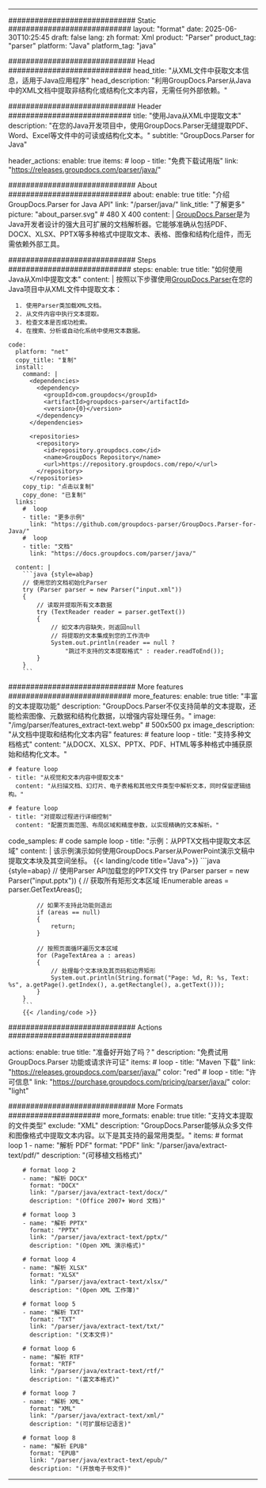 


---
############################# Static ############################
layout: "format"
date:  2025-06-30T10:25:45
draft: false
lang: zh
format: Xml
product: "Parser"
product_tag: "parser"
platform: "Java"
platform_tag: "java"

############################# Head ############################
head_title: "从XML文件中获取文本信息，适用于Java应用程序"
head_description: "利用GroupDocs.Parser从Java中的XML文档中提取非结构化或结构化文本内容，无需任何外部依赖。"

############################# Header ############################
title: "使用Java从XML中提取文本" 
description: "在您的Java开发项目中，使用GroupDocs.Parser无缝提取PDF、Word、Excel等文件中的可读或结构化文本。"
subtitle: "GroupDocs.Parser for Java" 

header_actions:
  enable: true
  items:
    #  loop
    - title: "免费下载试用版"
      link: "https://releases.groupdocs.com/parser/java/"
      
############################# About ############################
about:
    enable: true
    title: "介绍GroupDocs.Parser for Java API"
    link: "/parser/java/"
    link_title: "了解更多"
    picture: "about_parser.svg" # 480 X 400
    content: |
       [GroupDocs.Parser](/parser/java/)是为Java开发者设计的强大且可扩展的文档解析器。它能够准确从包括PDF、DOCX、XLSX、PPTX等多种格式中提取文本、表格、图像和结构化组件，而无需依赖外部工具。

############################# Steps ############################
steps:
    enable: true
    title: "如何使用Java从Xml中提取文本"
    content: |
      按照以下步骤使用[GroupDocs.Parser](/parser/java/)在您的Java项目中从XML文件中提取文本：
      
      1. 使用Parser类加载XML文档。
      2. 从文件内容中执行文本提取。
      3. 检查文本是否成功检索。
      4. 在搜索、分析或自动化系统中使用文本数据。
   
    code:
      platform: "net"
      copy_title: "复制"
      install:
        command: |
          <dependencies>
            <dependency>
              <groupId>com.groupdocs</groupId>
              <artifactId>groupdocs-parser</artifactId>
              <version>{0}</version>
            </dependency>
          </dependencies>

          <repositories>
            <repository>
              <id>repository.groupdocs.com</id>
              <name>GroupDocs Repository</name>
              <url>https://repository.groupdocs.com/repo/</url>
            </repository>
          </repositories>
        copy_tip: "点击以复制"
        copy_done: "已复制"
      links:
        #  loop
        - title: "更多示例"
          link: "https://github.com/groupdocs-parser/GroupDocs.Parser-for-Java/"
        #  loop
        - title: "文档"
          link: "https://docs.groupdocs.com/parser/java/"
          
      content: |
        ```java {style=abap}
        // 使用您的文档初始化Parser
        try (Parser parser = new Parser("input.xml"))
        {
            // 读取并提取所有文本数据
            try (TextReader reader = parser.getText())
            {
                // 如文本内容缺失，则返回null
                // 将提取的文本集成到您的工作流中
                System.out.println(reader == null ? 
                    "跳过不支持的文本提取格式" : reader.readToEnd());
            }
        }
        ```            

############################# More features ############################
more_features:
  enable: true
  title: "丰富的文本提取功能"
  description: "GroupDocs.Parser不仅支持简单的文本提取，还能检索图像、元数据和结构化数据，以增强内容处理任务。"
  image: "/img/parser/features_extract-text.webp" # 500x500 px
  image_description: "从文档中提取和结构化文本内容"
  features:
    # feature loop
    - title: "支持多种文档格式"
      content: "从DOCX、XLSX、PPTX、PDF、HTML等多种格式中捕获原始和结构化文本。"

    # feature loop
    - title: "从视觉和文本内容中提取文本"
      content: "从扫描文档、幻灯片、电子表格和其他文件类型中解析文本，同时保留逻辑结构。"

    # feature loop
    - title: "对提取过程进行详细控制"
      content: "配置页面范围、布局区域和精度参数，以实现精确的文本解析。"
      
  code_samples:
    # code sample loop
    - title: "示例：从PPTX文档中提取文本区域"
      content: |
        该示例演示如何使用GroupDocs.Parser从PowerPoint演示文稿中提取文本块及其空间坐标。
        {{< landing/code title="Java">}}
        ```java {style=abap}
        //  使用Parser API加载您的PPTX文件
        try (Parser parser = new Parser("input.pptx"))
        {
            // 获取所有矩形文本区域
            IEnumerable<PageTextArea> areas = parser.GetTextAreas();

            // 如果不支持此功能则退出
            if (areas == null)
            {
                return;
            }

            // 按照页面循环遍历文本区域
            for (PageTextArea a : areas)
            {
                // 处理每个文本块及其页码和边界矩形
                System.out.println(String.format("Page: %d, R: %s, Text: %s", a.getPage().getIndex(), a.getRectangle(), a.getText()));
            }
        }
        ```
        {{< /landing/code >}}


############################# Actions ############################

actions:
  enable: true
  title: "准备好开始了吗？"
  description: "免费试用 GroupDocs.Parser 功能或请求许可证"
  items:
    #  loop
    - title: "Maven 下载"
      link: "https://releases.groupdocs.com/parser/java/"
      color: "red"
        #  loop
    - title: "许可信息"
      link: "https://purchase.groupdocs.com/pricing/parser/java/"
      color: "light"


############################# More Formats #####################
more_formats:
    enable: true
    title: "支持文本提取的文件类型"
    exclude: "XML"
    description: "GroupDocs.Parser能够从众多文件和图像格式中提取文本内容。以下是其支持的最常用类型。"
    items: 
        # format loop 1
        - name: "解析 PDF"
          format: "PDF"
          link: "/parser/java/extract-text/pdf/"
          description: "(可移植文档格式)"
          
        # format loop 2
        - name: "解析 DOCX"
          format: "DOCX"
          link: "/parser/java/extract-text/docx/"
          description: "(Office 2007+ Word 文档)"
          
        # format loop 3
        - name: "解析 PPTX"
          format: "PPTX"
          link: "/parser/java/extract-text/pptx/"
          description: "(Open XML 演示格式)"
          
        # format loop 4
        - name: "解析 XLSX"
          format: "XLSX"
          link: "/parser/java/extract-text/xlsx/"
          description: "(Open XML 工作簿)"
          
        # format loop 5
        - name: "解析 TXT"
          format: "TXT"
          link: "/parser/java/extract-text/txt/"
          description: "(文本文件)"
          
        # format loop 6
        - name: "解析 RTF"
          format: "RTF"
          link: "/parser/java/extract-text/rtf/"
          description: "(富文本格式)"
          
        # format loop 7
        - name: "解析 XML"
          format: "XML"
          link: "/parser/java/extract-text/xml/"
          description: "(可扩展标记语言)"
          
        # format loop 8
        - name: "解析 EPUB"
          format: "EPUB"
          link: "/parser/java/extract-text/epub/"
          description: "(开放电子书文件)"
         
          

---
